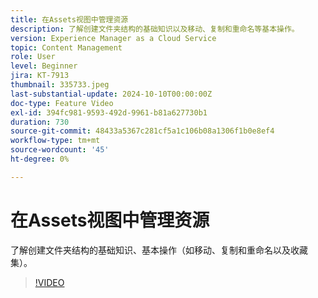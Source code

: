 ```yaml
---
title: 在Assets视图中管理资源
description: 了解创建文件夹结构的基础知识以及移动、复制和重命名等基本操作。
version: Experience Manager as a Cloud Service
topic: Content Management
role: User
level: Beginner
jira: KT-7913
thumbnail: 335733.jpeg
last-substantial-update: 2024-10-10T00:00:00Z
doc-type: Feature Video
exl-id: 394fc981-9593-492d-9961-b81a627730b1
duration: 730
source-git-commit: 48433a5367c281cf5a1c106b08a1306f1b0e8ef4
workflow-type: tm+mt
source-wordcount: '45'
ht-degree: 0%

---
```


# 在Assets视图中管理资源

了解创建文件夹结构的基础知识、基本操作（如移动、复制和重命名以及收藏集）。

>[!VIDEO](https://video.tv.adobe.com/v/335733?quality=12&learn=on)
